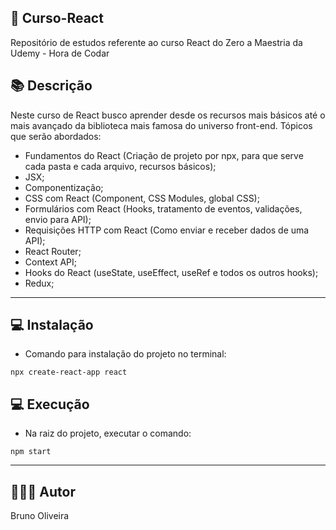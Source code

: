 ## 📝 Curso-React
Repositório de estudos referente ao curso React do Zero a Maestria da Udemy - Hora de Codar

## 📚 Descrição
Neste curso de React busco aprender desde os recursos mais básicos até o mais avançado da biblioteca mais famosa do universo front-end.
Tópicos que serão abordados:
- Fundamentos do React (Criação de projeto por npx, para que serve cada pasta e cada arquivo, recursos básicos);
- JSX;
- Componentização;
- CSS com React (Component, CSS Modules, global CSS);
- Formulários com React (Hooks, tratamento de eventos, validações, envio para API);
- Requisições HTTP com React (Como enviar e receber dados de uma API);
- React Router;
- Context API;
- Hooks do React (useState, useEffect, useRef e todos os outros hooks);
- Redux;
---
## 💻 Instalação
- Comando para instalação do projeto no terminal:
```
npx create-react-app react
```
## 💻 Execução
- Na raiz do projeto, executar o comando:
```
npm start
```

---
## 🙋🏻‍♂️ Autor

Bruno Oliveira